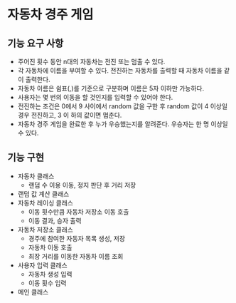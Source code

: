 # 자동차 경주 게임
## 기능 요구 사항
* 주어진 횟수 동안 n대의 자동차는 전진 또는 멈출 수 있다. 
* 각 자동차에 이름을 부여할 수 있다. 전진하는 자동차를 출력할 때 자동차 이름을 같이 출력한다. 
* 자동차 이름은 쉼표(,)를 기준으로 구분하며 이름은 5자 이하만 가능하다. 
* 사용자는 몇 번의 이동을 할 것인지를 입력할 수 있어야 한다. 
* 전진하는 조건은 0에서 9 사이에서 random 값을 구한 후 random 값이 4 이상일 경우 전진하고, 3 이 하의 값이면 멈춘다. 
* 자동차 경주 게임을 완료한 후 누가 우승했는지를 알려준다. 우승자는 한 명 이상일 수 있다.

## 기능 구현
* 자동차 클래스
  - 랜덤 수 이용 이동, 정지 판단 후 거리 저장
* 랜덤 값 계산 클래스
* 자동차 레이싱 클래스
  - 이동 횟수만큼 자동차 저장소 이동 호출
  - 이동 결과, 승자 출력
* 자동차 저장소 클래스
  - 경주에 참여한 자동자 목록 생성, 저장
  - 자동차 이동 호출
  - 최장 거리를 이동한 자동차 이름 조회
* 사용자 입력 클래스
  - 자동차 생성 입력
  - 이동 횟수 입력
* 메인 클래스